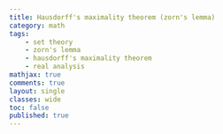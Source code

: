 ```yaml
---
title: Hausdorff's maximality theorem (zorn's lemma)
category: math
tags: 
    - set theory
    - zorn's lemma
    - hausdorff's maximality theorem
    - real analysis
mathjax: true
comments: true
layout: single
classes: wide
toc: false
published: true
---
```


<object data="{{ site.url }}{{ site.baseurl }}/assets/pdfs/Hausdorff_s_Maximality_Theorem.pdf" width="1000" height="1000" type="application/pdf"></object>
